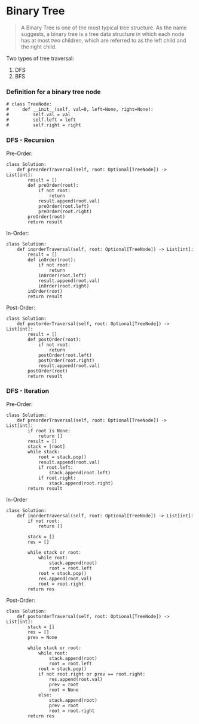 # Binary Tree

> A Binary Tree is one of the most typical tree structure. As the name suggests, a binary tree is a tree data structure in which each node has
> at most two children, which are referred to as the left child and the right child.

Two types of tree traversal:
1. DFS
2. BFS

### Definition for a binary tree node
```
# class TreeNode:
#     def __init__(self, val=0, left=None, right=None):
#         self.val = val
#         self.left = left
#         self.right = right
```
### DFS - Recursion
Pre-Order:
```
class Solution:
    def preorderTraversal(self, root: Optional[TreeNode]) -> List[int]:
        result = []
        def preOrder(root):
            if not root:
                return
            result.append(root.val)
            preOrder(root.left)
            preOrder(root.right)
        preOrder(root)
        return result
```
In-Order:
```
class Solution:
    def inorderTraversal(self, root: Optional[TreeNode]) -> List[int]:
        result = []
        def inOrder(root):
            if not root:
                return
            inOrder(root.left)
            result.append(root.val)
            inOrder(root.right)
        inOrder(root)
        return result
```
Post-Order:
```
class Solution:
    def postorderTraversal(self, root: Optional[TreeNode]) -> List[int]:
        result = []
        def postOrder(root):
            if not root:
                return
            postOrder(root.left)
            postOrder(root.right)
            result.append(root.val)
        postOrder(root)
        return result
```

### DFS - Iteration
Pre-Order:

```
class Solution:
    def preorderTraversal(self, root: Optional[TreeNode]) -> List[int]:
        if root is None:
            return []
        result = []
        stack = [root]
        while stack:
            root = stack.pop()
            result.append(root.val)
            if root.left:
                stack.append(root.left)
            if root.right:
                stack.append(root.right)
        return result
```
In-Order
```
class Solution:
    def inorderTraversal(self, root: Optional[TreeNode]) -> List[int]:
        if not root:
            return []
        
        stack = []
        res = []
        
        while stack or root:
            while root:
                stack.append(root)
                root = root.left
            root = stack.pop()
            res.append(root.val)
            root = root.right
        return res
```
Post-Order:
```
class Solution:
    def postorderTraversal(self, root: Optional[TreeNode]) -> List[int]:
        stack = []
        res = []
        prev = None
        
        while stack or root:
            while root:
                stack.append(root)
                root = root.left
            root = stack.pop()
            if not root.right or prev == root.right:
                res.append(root.val)
                prev = root
                root = None
            else:
                stack.append(root)
                prev = root
                root = root.right
        return res
```
